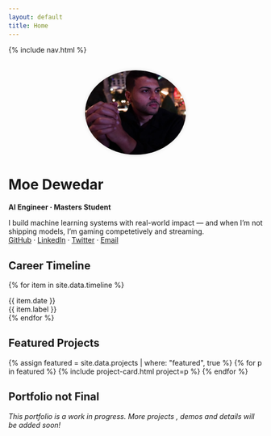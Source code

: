 ```yaml
---
layout: default
title: Home
---
```

{% include nav.html %}

<div style="text-align: center; margin: 2rem 0;">
  <img src='assets/img/cringe_pic.png' alt="Moe Dewedar" width="200" style="border-radius: 50%; box-shadow: 0 0 8px rgba(0,0,0,0.1);" />
</div>


# Moe Dewedar
**AI Engineer · Masters Student**

I build machine learning systems with real-world impact — and when I’m not shipping models, I’m gaming competetively and streaming.  
[GitHub](https://github.com/mohaned-dewedar) · [LinkedIn](https://linkedin.com/in/mohaned-dewedar) · [Twitter](https://twitter.com/thecherryo) · [Email](mailto:m.dewedar97@gmail.com)

<!-- Career Timeline -->
<h2 class="section-title">Career Timeline</h2>
<div class="timeline">

  {% for item in site.data.timeline %}
    <div class="timeline-item">
      <div class="timeline-dot"></div>
      <div class="card">
        <div class="timeline-date">{{ item.date }}</div>
        <div class="timeline-label">{{ item.label }}</div>
      </div>
    </div>
  {% endfor %}

</div>


## Featured Projects
<div class="grid">
  {% assign featured = site.data.projects | where: "featured", true %}
  {% for p in featured %}
    {% include project-card.html project=p %}
  {% endfor %}
</div>

## Portfolio not Final
*This portfolio is a work in progress. More projects , demos and details will be added soon!*
